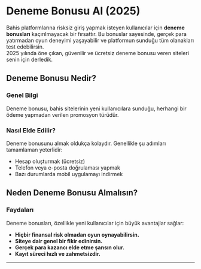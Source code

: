 # Deneme Bonusu Al (2025)

Bahis platformlarına risksiz giriş yapmak isteyen kullanıcılar için **deneme bonusları** kaçırılmayacak bir fırsattır. Bu bonuslar sayesinde, gerçek para yatırmadan oyun deneyimi yaşayabilir ve platformun sunduğu tüm olanakları test edebilirsin.  
2025 yılında öne çıkan, güvenilir ve ücretsiz deneme bonusu veren siteleri senin için derledik.

## Deneme Bonusu Nedir?

### Genel Bilgi

Deneme bonusu, bahis sitelerinin yeni kullanıcılara sunduğu, herhangi bir ödeme yapmadan verilen promosyon türüdür.

### Nasıl Elde Edilir?

Deneme bonusunu almak oldukça kolaydır. Genellikle şu adımları tamamlaman yeterlidir:

- Hesap oluşturmak (ücretsiz)
- Telefon veya e-posta doğrulaması yapmak
- Bazı durumlarda mobil uygulamayı indirmek

## Neden Deneme Bonusu Almalısın?

### Faydaları

Deneme bonusları, özellikle yeni kullanıcılar için büyük avantajlar sağlar:

- **Hiçbir finansal risk olmadan oyun oynayabilirsin.**
- **Siteye dair genel bir fikir edinirsin.**
- **Gerçek para kazancı elde etme şansın olur.**
- **Kayıt süreci hızlı ve zahmetsizdir.**

---

<!-- SEO Meta Name -->
<meta name="description" content="Deneme bonusu alarak 2025’in en güncel ve güvenilir bahis sitelerinde yatırım yapmadan oynamaya başla. Ücretsiz ve çevrimsiz bonus fırsatları seni bekliyor.">
